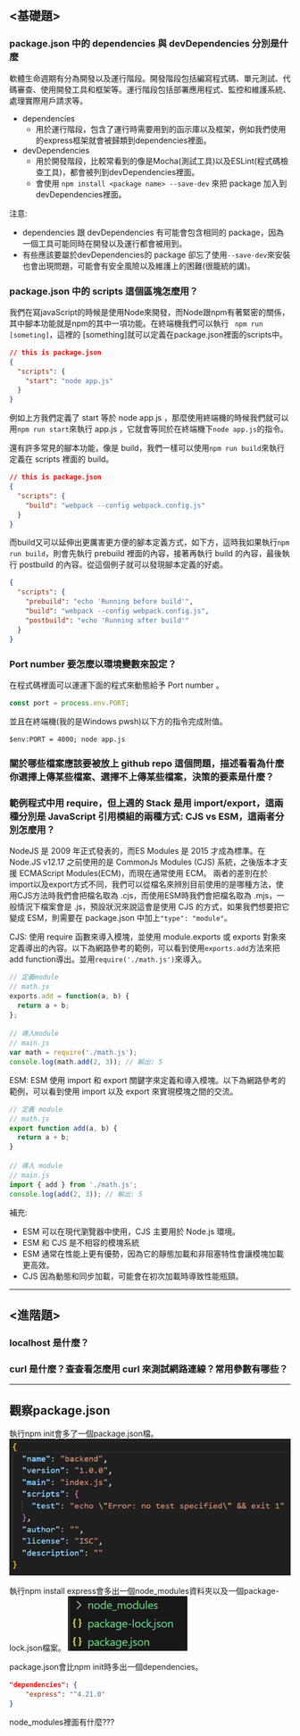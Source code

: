 ## <基礎題>
### package.json 中的 dependencies 與 devDependencies 分別是什麼

軟體生命週期有分為開發以及運行階段。開發階段包括編寫程式碼、單元測試、代碼審查、使用開發工具和框架等。運行階段包括部署應用程式、監控和維護系統、處理實際用戶請求等。

- dependencies
    - 用於運行階段，包含了運行時需要用到的函示庫以及框架，例如我們使用的express框架就會被歸類到dependencies裡面。
- devDependencies
    - 用於開發階段，比較常看到的像是Mocha(測試工具)以及ESLint(程式碼檢查工具)，都會被列到devDependencies裡面。
    - 會使用 ```npm install <package name> --save-dev``` 來把 package 加入到devDependencies裡面。

注意: 
- dependencies 跟 devDependencies 有可能會包含相同的 package，因為一個工具可能同時在開發以及運行都會被用到。
- 有些應該要屬於devDependencies的 package 卻忘了使用```--save-dev```來安裝也會出現問題，可能會有安全風險以及維護上的困難(很籠統的講)。

### package.json 中的 scripts 這個區塊怎麼用？

我們在寫javaScript的時候是使用Node來開發，而Node跟npm有著緊密的關係，其中腳本功能就是npm的其中一項功能。在終端機我們可以執行 ``` npm run [someting]```，這裡的 [something]就可以定義在package.json裡面的scripts中。

```json
// this is package.json
{
  "scripts": {
    "start": "node app.js"
  }
}

```

例如上方我們定義了 start 等於 node app.js ，那麼使用終端機的時候我們就可以用```npm run start```來執行 app.js ，它就會等同於在終端機下```node app.js```的指令。

還有許多常見的腳本功能，像是 build，我們一樣可以使用```npm run build```來執行定義在 scripts 裡面的 build。
```json
// this is package.json
{
  "scripts": {
    "build": "webpack --config webpack.config.js"
  }
}
```

而build又可以延伸出更厲害更方便的腳本定義方式，如下方，這時我如果執行```npm run build```，則會先執行 prebuild 裡面的內容，接著再執行 build 的內容，最後執行 postbuild 的內容。從這個例子就可以發現腳本定義的好處。
```json
{
  "scripts": {
    "prebuild": "echo 'Running before build'",
    "build": "webpack --config webpack.config.js",
    "postbuild": "echo 'Running after build'"
  }
}
```

### Port number 要怎麼以環境變數來設定？

在程式碼裡面可以運運下面的程式來動態給予 Port number 。
```js
const port = process.env.PORT;
```
並且在終端機(我的是Windows pwsh)以下方的指令完成附值。
```
$env:PORT = 4000; node app.js
```

### 關於哪些檔案應該要被放上 github repo 這個問題，描述看看為什麼你選擇上傳某些檔案、選擇不上傳某些檔案，決策的要素是什麼？


### 範例程式中用 require，但上週的 Stack 是用 import/export，這兩種分別是 JavaScript 引用模組的兩種方式: CJS vs ESM，這兩者分別怎麼用？

NodeJS 是 2009 年正式發表的，而ES Modules 是 2015 才成為標準。在 Node.JS v12.17 之前使用的是 CommonJs Modules (CJS) 系統，之後版本才支援 ECMAScript Modules(ECM)，而現在通常使用 ECM。
兩者的差別在於import以及export方式不同，我們可以從檔名來辨別目前使用的是哪種方法，使用CJS方法時我們會把檔名取為 .cjs，而使用ESM時我們會把檔名取為 .mjs，一般情況下檔案會是 .js，預設狀況來說這會是使用 CJS 的方式，如果我們想要把它變成 ESM，則需要在 package.json 中加上```"type": "module"```。

CJS: 使用 require 函數來導入模塊，並使用 module.exports 或 exports 對象來定義導出的內容。以下為網路參考的範例，可以看到使用```exports.add```方法來把add function導出。並用```require('./math.js')```來導入。

```js
// 定義module
// math.js
exports.add = function(a, b) {
  return a + b;
};

// 導入module
// main.js
var math = require('./math.js');
console.log(math.add(2, 3)); // 輸出: 5
```

ESM: ESM 使用 import 和 export 關鍵字來定義和導入模塊。以下為網路參考的範例，可以看到使用 import 以及 export 來實現模塊之間的交流。

```js
// 定義 module
// math.js
export function add(a, b) {
  return a + b;
}

// 導入 module
// main.js
import { add } from './math.js';
console.log(add(2, 3)); // 輸出: 5
```

補充:
- ESM 可以在現代瀏覽器中使用，CJS 主要用於 Node.js 環境。
- ESM 和 CJS 是不相容的模塊系統
- ESM 通常在性能上更有優勢，因為它的靜態加載和非阻塞特性會讓模塊加載更高效。
- CJS 因為動態和同步加載，可能會在初次加載時導致性能瓶頸。

---

## <進階題>
### localhost 是什麼？
### curl 是什麼？查查看怎麼用 curl 來測試網路連線？常用參數有哪些？

---

## 觀察package.json

執行npm init會多了一個package.json檔。
![jinit](./assets/json_init.png)

執行npm install express會多出一個node_modules資料夾以及一個package-lock.json檔案。
![alt text](./assets/install_express.png)

package.json會比npm init時多出一個dependencies。

```json
"dependencies": {
    "express": "^4.21.0"
}
```

node_modules裡面有什麼???